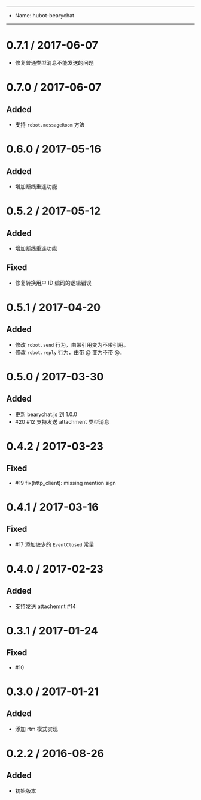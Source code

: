 ----
- Name: hubot-bearychat
----
# 0.7.1 / 2017-06-07

- 修复普通类型消息不能发送的问题

# 0.7.0 / 2017-06-07

## Added

- 支持 `robot.messageRoom` 方法


# 0.6.0 / 2017-05-16

## Added

- 增加断线重连功能

# 0.5.2 / 2017-05-12

## Added

- 增加断线重连功能

## Fixed

- 修复转换用户 ID 编码的逻辑错误

# 0.5.1 / 2017-04-20

## Added

- 修改 `robot.send` 行为，由带引用变为不带引用。
- 修改 `robot.reply` 行为，由带 @ 变为不带 @。

# 0.5.0 / 2017-03-30

## Added

- 更新 bearychat.js 到 1.0.0
- #20 #12 支持发送 attachment 类型消息

# 0.4.2 / 2017-03-23

## Fixed

- #19 fix(http_client): missing mention sign

# 0.4.1 / 2017-03-16

## Fixed

- #17 添加缺少的 `EventClosed` 常量

# 0.4.0 / 2017-02-23

## Added

- 支持发送 attachemnt #14

# 0.3.1 / 2017-01-24

## Fixed

- #10

# 0.3.0 / 2017-01-21

## Added

- 添加 rtm 模式实现

# 0.2.2 / 2016-08-26

## Added

- 初始版本
